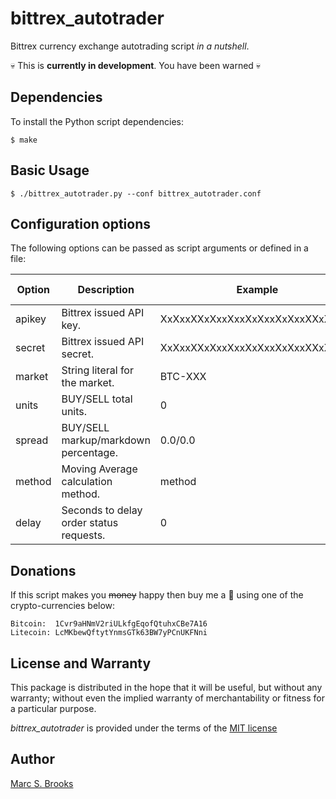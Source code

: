 # bittrex_autotrader

Bittrex currency exchange autotrading script _in a nutshell_.

:skull: This is **currently in development**. You have been warned :skull:

## Dependencies

To install the Python script dependencies:

    $ make

## Basic Usage

    $ ./bittrex_autotrader.py --conf bittrex_autotrader.conf

## Configuration options

The following options can be passed as script arguments or defined in a file:

| Option | Description                             | Example                          | Default value |
| -------| ----------------------------------------|----------------------------------|---------------|
| apikey | Bittrex issued API key.                 | XxXxxXXxXxxXxxXxXxxXxXxxXXxXxxXx |               |
| secret | Bittrex issued API secret.              | XxXxxXXxXxxXxxXxXxxXxXxxXXxXxxXx |               |
| market | String literal for the market.          | BTC-XXX                          | BTC-LTC       |
| units  | BUY/SELL total units.                   | 0                                | 1             |
| spread | BUY/SELL markup/markdown percentage.    | 0.0/0.0                          | 0.1/0.1       |
| method | Moving Average calculation method.      | method                           | arithmetic    |
| delay  | Seconds to delay order status requests. | 0                                | 30            |

## Donations

If this script makes you ~~money~~ happy then buy me a :beer: using one of the crypto-currencies below:

    Bitcoin:  1Cvr9aHNmV2riULkfgEqofQtuhxCBe7A16
    Litecoin: LcMKbewQftytYnmsGTk63BW7yPCnUKFNni

## License and Warranty

This package is distributed in the hope that it will be useful, but without any warranty; without even the implied warranty of merchantability or fitness for a particular purpose.

_bittrex_autotrader_ is provided under the terms of the [MIT license](http://www.opensource.org/licenses/mit-license.php)

## Author

[Marc S. Brooks](https://github.com/nuxy)
